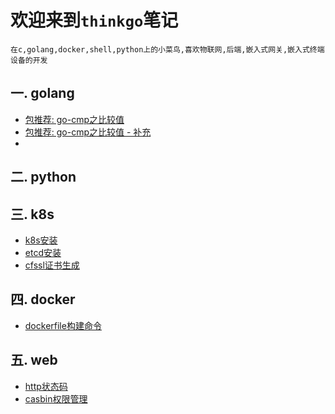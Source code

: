 
# 欢迎来到`thinkgo`笔记

    在c,golang,docker,shell,python上的小菜鸟,喜欢物联网,后端,嵌入式网关,嵌入式终端设备的开发

## 一. golang

- [包推荐: go-cmp之比较值](package/go-cmp/go-cmp.md)
- [包推荐: go-cmp之比较值 - 补充](package/go-cmp/go-cmp-addit.md)
- 
## 二. python

## 三. k8s

- [k8s安装](k8s/k8s安装.md)
- [etcd安装](k8s/etcd安装.md)
- [cfssl证书生成](k8s/cfssl.md)

## 四. docker

- [dockerfile构建命令](docker/dockerfile.md)

## 五. web

- [http状态码](web/http状态码.md)
- [casbin权限管理](web/casbin-权限管理.md)